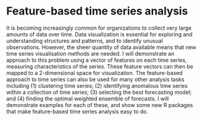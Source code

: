 # Feature-based time series analysis

It is becoming increasingly common for organizations to collect very large amounts of data over time. Data visualization is essential for exploring and understanding structures and patterns, and to identify unusual observations. However, the sheer quantity of data available means that new time series visualisation methods are needed. I will demonstrate an approach to this problem using a vector of features on each time series, measuring characteristics of the series. These feature vectors can then be mapped to a 2-dimensional space for visualization. The feature-based approach to time series can also be used for many other analysis tasks including (1) clustering time series; (2) identifying anomalous time series within a collection of time series; (3) selecting the best forecasting model; and (4) finding the optimal weighted ensemble of forecasts. I will demonstrate examples for each of these, and show some new R packages that make feature-based time series analysis easy to do.
